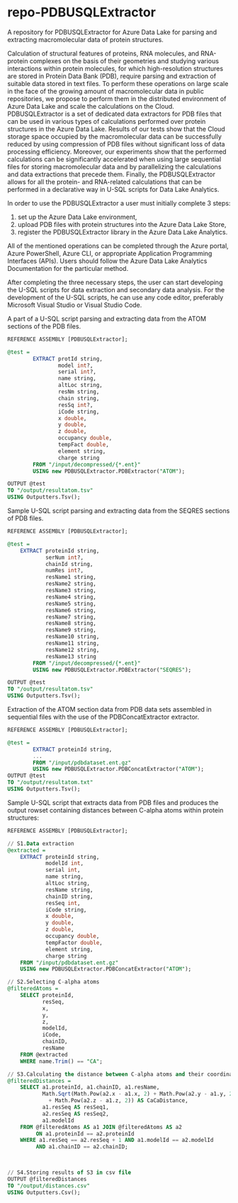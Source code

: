 # repo-PDBUSQLExtractor
A repository for PDBUSQLExtractor for Azure Data Lake for parsing and extracting macromolecular data of protein structures.

Calculation of structural features of proteins, RNA molecules, and RNA-protein complexes on the basis of their geometries and studying various interactions within protein molecules, for which high-resolution structures are stored in Protein Data Bank (PDB), require parsing and extraction of suitable data stored in text files. To perform these operations on large scale in the face of the growing amount of macromolecular data in public repositories, we propose to perform them in the distributed environment of Azure Data Lake and scale the calculations on the Cloud. PDBUSQLExtractor is a set of dedicated data extractors for PDB files that can be used in various types of calculations performed over protein structures in the Azure Data Lake. Results of our tests show that the Cloud storage space occupied by the macromolecular data can be successfully reduced by using compression of PDB files without significant loss of data processing efficiency. Moreover, our experiments show that the performed calculations can be significantly accelerated when using large sequential files for storing macromolecular data and by parallelizing the calculations and data extractions that precede them. Finally, the PDBUSQLExtractor allows for all the protein- and RNA-related calculations that can be performed in a declarative way in U-SQL scripts for Data Lake Analytics.

In order to use the PDBUSQLExtractor a user must initially complete 3 steps:
1) set up the Azure Data Lake environment,
2) upload PDB files with protein structures into the Azure Data Lake Store, 
3) register the PDBUSQLExtractor library in the Azure Data Lake Analytics.

All of the mentioned operations can be completed through the Azure portal, Azure PowerShell, Azure CLI, or appropriate Application Programming Interfaces (APIs). Users should follow the Azure Data Lake Analytics Documentation for the particular method.

After completing the three necessary steps, the user can start developing the U-SQL scripts for data extraction and secondary data analysis. For the development of the U-SQL scripts, he can use any code editor, preferably Microsoft Visual Studio or Visual Studio Code.

A part of a U-SQL script parsing and extracting data from the ATOM sections of the PDB files.


```SQL
REFERENCE ASSEMBLY [PDBUSQLExtractor];

@test =
        EXTRACT protId string,
                model int?,
                serial int?,
                name string,
                altLoc string,
                resNm string,
                chain string,
                resSq int?,
                iCode string,
                x double,
                y double,
                z double,
                occupancy double,
                tempFact double,
                element string,
                charge string
        FROM "/input/decompressed/{*.ent}"
        USING new PDBUSQLExtractor.PDBExtractor("ATOM");

OUTPUT @test
TO "/output/resultatom.tsv"
USING Outputters.Tsv();
```

Sample U-SQL script parsing and extracting data from the SEQRES  sections of PDB files.

```SQL
REFERENCE ASSEMBLY [PDBUSQLExtractor];

@test =
    EXTRACT proteinId string,
            serNum int?,
            chainId string,
            numRes int?,
            resName1 string,
            resName2 string,
            resName3 string,
            resName4 string,
            resName5 string,
            resName6 string,
            resName7 string,
            resName8 string,
            resName9 string,
            resName10 string,
            resName11 string,
            resName12 string,
            resName13 string
        FROM "/input/decompressed/{*.ent}"
        USING new PDBUSQLExtractor.PDBExtractor("SEQRES");

OUTPUT @test
TO "/output/resultatom.tsv"
USING Outputters.Tsv();
```

Extraction of the ATOM section data from PDB data sets assembled in sequential files with the use of the PDBConcatExtractor extractor.

```SQL
REFERENCE ASSEMBLY [PDBUSQLExtractor];

@test =
        EXTRACT proteinId string,
        ...
        FROM "/input/pdbdataset.ent.gz"
        USING new PDBUSQLExtractor.PDBConcatExtractor("ATOM");
OUTPUT @test
TO "/output/resultatom.txt"
USING Outputters.Tsv();
```


Sample U-SQL script that extracts data from PDB files and produces the output rowset containing distances between C-alpha atoms within protein structures: 

```SQL
REFERENCE ASSEMBLY [PDBUSQLExtractor];

// S1.Data extraction
@extracted =
    EXTRACT proteinId string,
            modelId int,
            serial int,
            name string,
            altLoc string,
            resName string,
            chainID string,
            resSeq int,
            iCode string,
            x double,
            y double,
            z double,
            occupancy double,
            tempFactor double,
            element string,
            charge string
    FROM "/input/pdbdataset.ent.gz"
    USING new PDBUSQLExtractor.PDBConcatExtractor("ATOM");

// S2.Selecting C-alpha atoms
@filteredAtoms =
    SELECT proteinId,
           resSeq,
           x,
           y,
           z,
           modelId,
           iCode,
           chainID,
           resName
    FROM @extracted
    WHERE name.Trim() == "CA";

// S3.Calculating the distance between C-alpha atoms and their coordinates, together with the index of the previous residue 
@filteredDistances =
    SELECT a1.proteinId, a1.chainID, a1.resName,
           Math.Sqrt(Math.Pow(a2.x - a1.x, 2) + Math.Pow(a2.y - a1.y, 2) 
             + Math.Pow(a2.z - a1.z, 2)) AS CaCaDistance,
           a1.resSeq AS resSeq1,
           a2.resSeq AS resSeq2,
           a1.modelId
    FROM @filteredAtoms AS a1 JOIN @filteredAtoms AS a2
         ON a1.proteinId == a2.proteinId
    WHERE a1.resSeq == a2.resSeq + 1 AND a1.modelId == a2.modelId 
         AND a1.chainID == a2.chainID;


  
// S4.Storing results of S3 in csv file
OUTPUT @filteredDistances
TO "/output/distances.csv"
USING Outputters.Csv();
```
